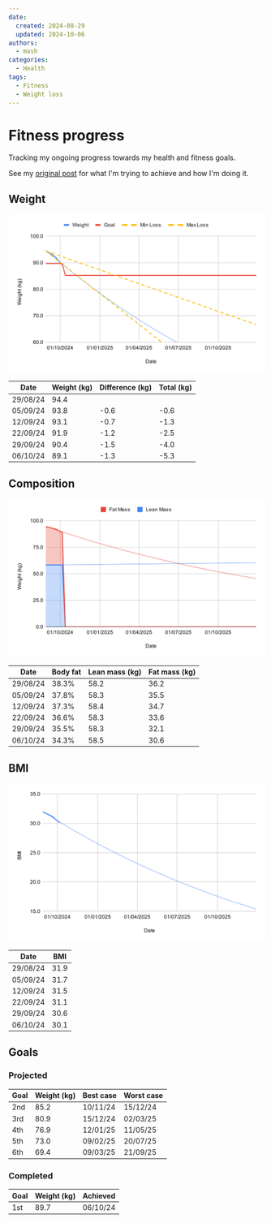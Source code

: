```yaml
---
date:
  created: 2024-08-29
  updated: 2024-10-06
authors:
  - mash
categories:
  - Health
tags:
  - Fitness
  - Weight loss
---
```


# Fitness progress

Tracking my ongoing progress towards my health and fitness goals.

<!-- more -->

See my [original post](fitness-journey.md) for what I'm trying to achieve and how I'm doing it.

## Weight

![Weight](../assets/images/weight.svg)

| Date     | Weight (kg) | Difference (kg) | Total (kg) |
| -------- | ----------- | --------------- | ---------- |
| 29/08/24 | 94.4        |                 |            |
| 05/09/24 | 93.8        | -0.6            | -0.6       |
| 12/09/24 | 93.1        | -0.7            | -1.3       |
| 22/09/24 | 91.9        | -1.2            | -2.5       |
| 29/09/24 | 90.4        | -1.5            | -4.0       |
| 06/10/24 | 89.1        | -1.3            | -5.3       |

## Composition

![Composition](../assets/images/composition.svg)

| Date     | Body fat | Lean mass (kg) | Fat mass (kg) |
| -------- | -------- | -------------- | ------------- |
| 29/08/24 | 38.3%    | 58.2           | 36.2          |
| 05/09/24 | 37.8%    | 58.3           | 35.5          |
| 12/09/24 | 37.3%    | 58.4           | 34.7          |
| 22/09/24 | 36.6%    | 58.3           | 33.6          |
| 29/09/24 | 35.5%    | 58.3           | 32.1          |
| 06/10/24 | 34.3%    | 58.5           | 30.6          |

## BMI

![BMI](../assets/images/bmi.svg)

| Date     | BMI  |
| -------- | ---- |
| 29/08/24 | 31.9 |
| 05/09/24 | 31.7 |
| 12/09/24 | 31.5 |
| 22/09/24 | 31.1 |
| 29/09/24 | 30.6 |
| 06/10/24 | 30.1 |

## Goals

### Projected

| Goal | Weight (kg) | Best case | Worst case |
| ---- | ----------- | --------- | ---------- |
| 2nd  | 85.2        | 10/11/24  | 15/12/24   |
| 3rd  | 80.9        | 15/12/24  | 02/03/25   |
| 4th  | 76.9        | 12/01/25  | 11/05/25   |
| 5th  | 73.0        | 09/02/25  | 20/07/25   |
| 6th  | 69.4        | 09/03/25  | 21/09/25   |

### Completed

| Goal | Weight (kg) | Achieved |
| ---- | ----------- | -------- |
| 1st  | 89.7        | 06/10/24 |
